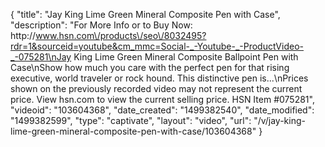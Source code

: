 {
    "title": "Jay King Lime Green Mineral Composite Pen with Case",
    "description": "For More Info or to Buy Now: http:\/\/www.hsn.com\/products\/seo\/8032495?rdr=1&sourceid=youtube&cm_mmc=Social-_-Youtube-_-ProductVideo-_-075281\nJay King Lime Green Mineral Composite Ballpoint Pen with Case\nShow how much you care with the perfect pen for that rising executive, world traveler or rock hound. This distinctive pen is...\nPrices shown on the previously recorded video may not represent the current price.  View hsn.com to view the current selling price. HSN Item #075281",
    "videoid": "103604368",
    "date_created": "1499382540",
    "date_modified": "1499382599",
    "type": "captivate",
    "layout": "video",
    "url": "\/v\/jay-king-lime-green-mineral-composite-pen-with-case\/103604368"
}